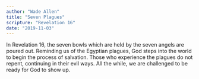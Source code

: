 ```yaml
---
author: "Wade Allen"
title: "Seven Plagues"
scripture: "Revelation 16"
date: "2019-11-03"
---
```


In Revelation 16, the seven bowls which are held by the seven angels are poured out. Reminding us of the Egyptian plagues, God steps into the world to begin the process of salvation. Those who experience the plagues do not repent, continuing in their evil ways. All the while, we are challenged to be ready for God to show up.

